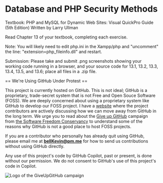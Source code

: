 # Database and PHP Security Methods

Textbook: PHP and MySQL for Dynamic Web Sites: Visual QuickPro Guide (5th Edition) Written by Larry Ullman

Read Chapter 13 of your textbook, completing each exercise.

Note: You will likely need to edit php.ini in the Xampp/php and "uncomment" the line: "extension=php_fileinfo.dll" and restart.
 

Submission: Please take and submit .png screenshots showing your working code running in a browser, and your source code for 13.1, 13.2, 13.3, 13.4, 13.5, and 13.6; place all files in a .zip file.


== We're Using GitHub Under Protest ==

This project is currently hosted on GitHub.  This is not ideal; GitHub is a
proprietary, trade-secret system that is not Free and Open Souce Software
(FOSS).  We are deeply concerned about using a proprietary system like GitHub
to develop our FOSS project. I have a [website](https://bellKevin.me) where the
project contributors are actively discussing how we can move away from GitHub
in the long term.  We urge you to read about the [Give up GitHub](https://GiveUpGitHub.org) campaign 
from [the Software Freedom Conservancy](https://sfconservancy.org) to understand some of the reasons why GitHub is not 
a good place to host FOSS projects.

If you are a contributor who personally has already quit using GitHub, please
email me at **bellKevin@pm.me** for how to send us contributions without
using GitHub directly.

Any use of this project's code by GitHub Copilot, past or present, is done
without our permission.  We do not consent to GitHub's use of this project's
code in Copilot.

![Logo of the GiveUpGitHub campaign](https://sfconservancy.org/img/GiveUpGitHub.png)
